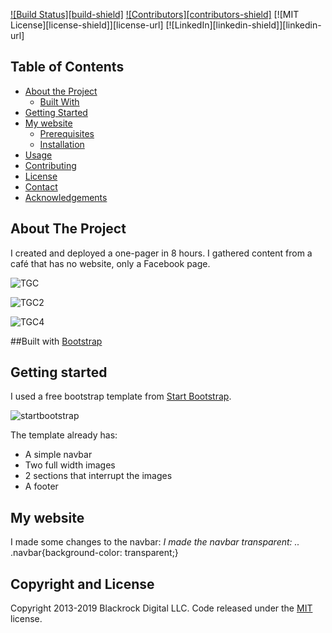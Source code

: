 <!-- PROJECT SHIELDS -->
[![Build Status][build-shield]]()
[![Contributors][contributors-shield]]()
[![MIT License][license-shield]][license-url]
[![LinkedIn][linkedin-shield]][linkedin-url]



## Table of Contents

* [About the Project](#about-the-project)
  * [Built With](#built-with)
* [Getting Started](#getting-started)
* [My website](#my-website)
  * [Prerequisites](#prerequisites)
  * [Installation](#installation)
* [Usage](#usage)
* [Contributing](#contributing)
* [License](#license)
* [Contact](#contact)
* [Acknowledgements](#acknowledgements)

## About The Project
I created and deployed a one-pager in 8 hours. I gathered content from a café that has no website, only a Facebook page. 

![TGC](https://user-images.githubusercontent.com/49682756/57457503-f478bb00-726f-11e9-9cd5-2930cfafa599.png)

![TGC2](https://user-images.githubusercontent.com/49682756/57457507-f5a9e800-726f-11e9-9414-c352e99eb76c.png)

![TGC4](https://user-images.githubusercontent.com/49682756/57457512-f6db1500-726f-11e9-90b1-d909ae2674ad.png)

##Built with
[Bootstrap](https://getbootstrap.com)

## Getting started
I used a free bootstrap template from [Start Bootstrap](https://startbootstrap.com/templates/.).

![startbootstrap](https://user-images.githubusercontent.com/49682756/57458335-73222800-7271-11e9-9eaa-1aa9f328f9f2.png)

The template already has:
* A simple navbar
* Two full width images
* 2 sections that interrupt the images
* A footer

## My website
I made some changes to the navbar: 
*I made the navbar transparent:
..* .navbar{background-color: transparent;}




## Copyright and License

Copyright 2013-2019 Blackrock Digital LLC. Code released under the [MIT](https://github.com/BlackrockDigital/startbootstrap-full-width-pics/blob/gh-pages/LICENSE) license.
